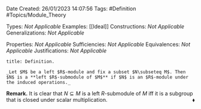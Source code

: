 <div class="topSpace"></div>

Date Created: 26/01/2023 14:07:56
Tags: #Definition #Topics/Module_Theory

Types: _Not Applicable_
Examples: [[Ideal]]
Constructions: _Not Applicable_
Generalizations: _Not Applicable_

Properties: _Not Applicable_
Sufficiencies: _Not Applicable_
Equivalences: _Not Applicable_
Justifications: _Not Applicable_

``` ad-Definition
title: Definition.

_Let $M$ be a left $R$-module and fix a subset $N\subseteq M$. Then $N$ is a **left $R$-submodule of $M$** if $N$ is an $R$-module under the induced operations._

```

**Remark.** It is clear that $N\subseteq M$ is a left $R$-submodule of $M$ iff it is a subgroup that is closed under scalar multiplication.<span style="float:right;">$\blacklozenge$</span>
